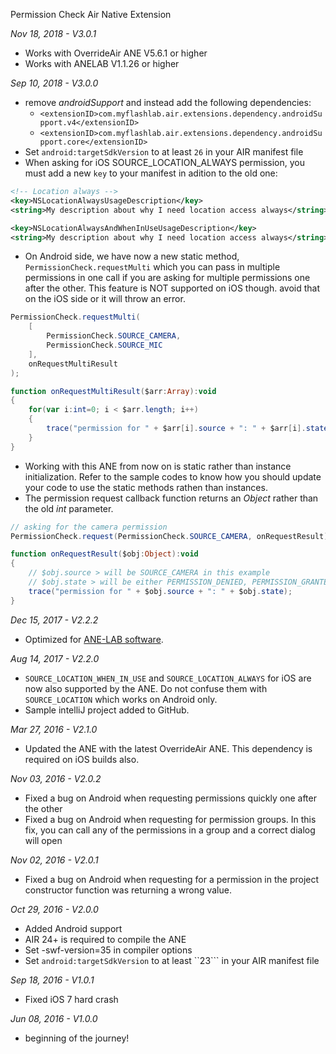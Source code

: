 Permission Check Air Native Extension

*Nov 18, 2018 - V3.0.1*
* Works with OverrideAir ANE V5.6.1 or higher
* Works with ANELAB V1.1.26 or higher

*Sep 10, 2018 - V3.0.0*
* remove *androidSupport* and instead add the following dependencies:
  * ```<extensionID>com.myflashlab.air.extensions.dependency.androidSupport.v4</extensionID>```
  * ```<extensionID>com.myflashlab.air.extensions.dependency.androidSupport.core</extensionID>```
* Set ```android:targetSdkVersion``` to at least ```26``` in your AIR manifest file
* When asking for iOS SOURCE_LOCATION_ALWAYS permission, you must add a new ```key``` to your manifest in adition to the old one:
```xml
<!-- Location always -->
<key>NSLocationAlwaysUsageDescription</key>
<string>My description about why I need location access always</string>

<key>NSLocationAlwaysAndWhenInUseUsageDescription</key>
<string>My description about why I need location access always</string>
```
* On Android side, we have now a new static method, ```PermissionCheck.requestMulti``` which you can pass in multiple permissions in one call if you are asking for multiple permissions one after the other. This feature is NOT supported on iOS though. avoid that on the iOS side or it will throw an error.
```actionscript
PermissionCheck.requestMulti(
    [
        PermissionCheck.SOURCE_CAMERA,
        PermissionCheck.SOURCE_MIC
    ],
    onRequestMultiResult
);

function onRequestMultiResult($arr:Array):void
{
	for(var i:int=0; i < $arr.length; i++)
	{
		trace("permission for " + $arr[i].source + ": " + $arr[i].state);
	}
}
```

* Working with this ANE from now on is static rather than instance initialization. Refer to the sample codes to know how you should update your code to use the static methods rathen than instances.
* The permission request callback function returns an *Object* rather than the old *int* parameter.
```actionscript
// asking for the camera permission
PermissionCheck.request(PermissionCheck.SOURCE_CAMERA, onRequestResult);

function onRequestResult($obj:Object):void
{
    // $obj.source > will be SOURCE_CAMERA in this example
    // $obj.state > will be either PERMISSION_DENIED, PERMISSION_GRANTED or PERMISSION_OS_ERR
	trace("permission for " + $obj.source + ": " + $obj.state);
}
```

*Dec 15, 2017 - V2.2.2*
* Optimized for [ANE-LAB software](https://github.com/myflashlab/ANE-LAB).

*Aug 14, 2017 - V2.2.0*
* ```SOURCE_LOCATION_WHEN_IN_USE``` and ```SOURCE_LOCATION_ALWAYS``` for iOS are now also supported by the ANE. Do not confuse them with ```SOURCE_LOCATION``` which works on Android only.
* Sample intelliJ project added to GitHub.

*Mar 27, 2016 - V2.1.0*
* Updated the ANE with the latest OverrideAir ANE. This dependency is required on iOS builds also.

*Nov 03, 2016 - V2.0.2*
* Fixed a bug on Android when requesting permissions quickly one after the other
* Fixed a bug on Android when requesting for permission groups. In this fix, you can call any of the permissions in a group and a correct dialog will open

*Nov 02, 2016 - V2.0.1*
* Fixed a bug on Android when requesting for a permission in the project constructor function was returning a wrong value.

*Oct 29, 2016 - V2.0.0*
* Added Android support
* AIR 24+ is required to compile the ANE
* Set -swf-version=35 in compiler options
* Set ```android:targetSdkVersion``` to at least ``23``` in your AIR manifest file

*Sep 18, 2016 - V1.0.1*
* Fixed iOS 7 hard crash

*Jun 08, 2016 - V1.0.0*
* beginning of the journey!